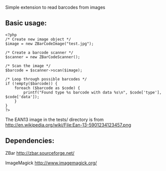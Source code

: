 Simple extension to read barcodes from images

## Basic usage:

    <?php
    /* Create new image object */
    $image = new ZBarCodeImage("test.jpg");

    /* Create a barcode scanner */
    $scanner = new ZBarCodeScanner();

    /* Scan the image */
    $barcode = $scanner->scan($image);

    /* Loop through possible barcodes */
    if (!empty($barcode)) {
    	foreach ($barcode as $code) {
    		printf("Found type %s barcode with data %s\n", $code['type'], $code['data']);
    	}
    }
    ?>

The EAN13 image in the tests/ directory is from 
http://en.wikipedia.org/wiki/File:Ean-13-5901234123457.png

## Dependencies:

ZBar 
http://zbar.sourceforge.net/

ImageMagick
http://www.imagemagick.org/